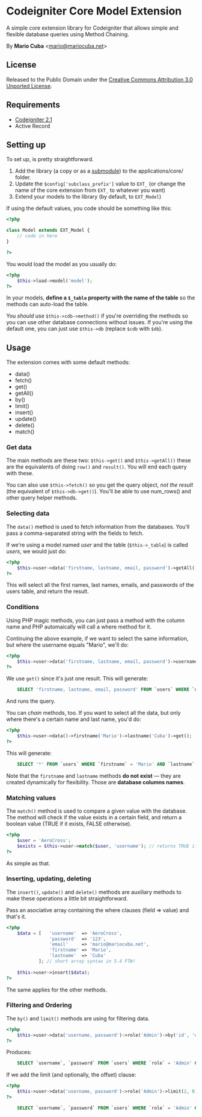 # Codeigniter Core Model Extension

A simple core extension library for Codeigniter that allows simple and flexible database queries using Method Chaining.

By __Mario Cuba__ <[mario@mariocuba.net][email]>

## License

Released to the Public Domain under the [Creative Commons Attribution 3.0 Unported License][ccl].

## Requirements

- [Codeigniter 2.1][ci]
- Active Record

## Setting up

To set up, is pretty straightforward.

1. Add the library (a copy or as a [submodule][git-submodule]) to the applications/core/ folder.
2. Update the `$config['subclass_prefix']` value to `EXT_` (or change the name of the core extension from `EXT_` to whatever you want)
3. Extend your models to the library (by default, to `EXT_Model`)

If using the default values, you code should be something like this:

```php
<?php

class Model extends EXT_Model {
	// code in here
}

?>
```

You would load the model as you usually do: 

```php
<?php
	$this->load->model('model');
?>
```

In your models, __define a `$_table` property with the name of the table__ so the methods can auto-load the table.

You _should_ use `$this->cdb->method()` if you're overriding the methods so you can use other database connections without issues. If you're using the default one, you can just use `$this->db` (replace `$cdb` with `$db`).

## Usage

The extension comes with some default methods:

- data()
- fetch()
- get()
- getAll()
- by()
- limit()
- insert()
- update()
- delete()
- match()

### Get data

The main methods are these two: `$this->get()` and `$this->getAll()` these are the equivalents of doing `row()` and `result()`. You will end each query with these.

You can also use `$this->fetch()` so you get the query object, _not the result_ (the equivalent of `$this->db->get()`). You'll be able to use num_rows() and other query helper methods.

### Selecting data

The `data()` method is used to fetch information from the databases. You'll pass a comma-separated string with the fields to fetch.

If we're using a model named _user_ and the table (`$this->_table`) is called _users_, we would just do:

```php
<?php
	$this->user->data('firstname, lastname, email, password')->getAll();
?>
```

This will select all the first names, last names, emails, and passwords of the users table, and return the result.

### Conditions

Using PHP magic methods, you can just pass a method with the column name and PHP automaically will call a where method for it.

Continuing the above example, if we want to select the same information, but where the username equals "Mario", we'll do:

```php
<?php
	$this->user->data('firstname, lastname, email, password')->username('Mario')->get();
?>
```

We use `get()` since it's just one result. This will generate:

```sql
	SELECT 'firstname, lastname, email, password' FROM `users` WHERE `username` = 'Mario';
```

And runs the query.

You can _chain_ methods, too. If you want to select all the data, but only where there's a certain name and last name, you'd do:

```php
<?php
	$this->user->data()->firstname('Mario')->lastname('Cuba')->get();
?>
```

This will generate:

```sql
	SELECT '*' FROM `users` WHERE `firstname` = 'Mario' AND `lastname` = 'Cuba';
```

Note that the `firstname` and `lastname` methods __do not exist__ — they are created dynamically for flexibility. Those are __database columns names__.

### Matching values

The `match()` method is used to compare a given value with the database. The method will check if the value exists in a certain field, and return a boolean value (TRUE if it exists, FALSE otherwise).

```php
<?php
	$user = 'AeroCross';
	$exists = $this->user->match($user, 'username'); // returns TRUE if the user 'AeroCross' exists in the users table
?>
```

As simple as that.

### Inserting, updating, deleting

The `insert()`, `update()` and `delete()` methods are auxiliary methods to make these operations a little bit straightforward.

Pass an asociative array containing the where clauses (field => value) and that's it.

```php
<?php
	$data = [	'username' 	=> 'AeroCross',
				'password' 	=> '123',
				'email' 	=> 'mario@mariocuba.net',
				'firstname'	=> 'Mario',
				'lastname'	=> 'Cuba'
			]; // short array syntax in 5.4 FTW!
	
	$this->user->insert($data);
?>
```
The same applies for the other methods.

### Filtering and Ordering

The `by()` and `limit()` methods are using for filtering data.

```php
<?php
	$this->user->data('username, password')->role('Admin')->by('id', 'desc')->getAll();
?>
```

Produces:

```sql
	SELECT `username`, `password` FROM `users` WHERE `role` = 'Admin' ORDER BY `id` DESC
```

If we add the limit (and optionally, the offset) clause:

```php
<?php
	$this->user->data('username, password')->role('Admin')->limit(2, 0)->by('id', 'desc')->getAll();
?>
```

```sql
	SELECT `username`, `password` FROM `users` WHERE `role` = 'Admin' ORDER BY `id` DESC LIMIT 2, 0
```

[email]: mailto:mario@mariocuba.net
[ccl]: http://creativecommons.org/licenses/by/3.0
[ci]: http://codeigniter.com
[git-submodule]: http://chrisjean.com/2009/04/20/git-submodules-adding-using-removing-and-updating/